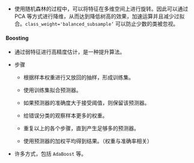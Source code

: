 - 使用随机森林的过程中，可以将特征在多维空间上进行旋转。因此可以通过 PCA 等方式进行降维，从而达到降低树高的效果，加速运算并且减少过拟合。`class_weight='balanced_subsample‘` 可以防止少数的类被忽视。

#### Boosting

- 通过弱特征进行高精度估计，是一种提升算法。

- 步骤

    - 根据样本权重进行又放回的抽样，形成训练集。

    - 使用训练集拟合预测器。

    - 如果预测器的准确度大于接受阈值，则保留该预测器。

    - 给错误分类的观察样本更多的权重。

    - 重复以上的各个步骤，直到产生足够多的预测器。

    - 使用预测器的加权平均得到结果。（权重与准确率相关）

- 许多方式，包括 `AdaBoost` 等。